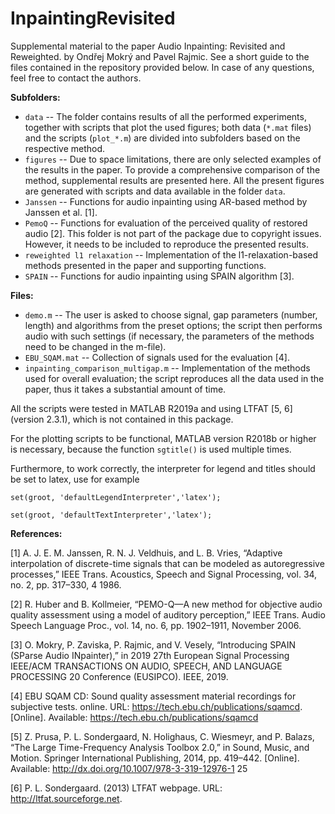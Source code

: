# InpaintingRevisited
Supplemental material to the paper Audio Inpainting: Revisited and Reweighted.
by Ondřej Mokrý and Pavel Rajmic. See a short guide to the files contained
in the repository provided below. In case of any questions, feel free to
contact the authors.

**Subfolders:**
  * `data` -- The folder contains results of all the performed experiments,
              together with scripts that plot the used figures; both data
              (`*.mat` files) and the scripts (`plot_*.m`) are divided into
              subfolders based on the respective method.
  * `figures` -- Due to space limitations, there are only selected examples
              of the results in the paper. To provide a comprehensive
              comparison of the method, supplemental results are presented here.
              All the present figures are generated with scripts and data
              available in the folder `data`. 
  * `Janssen` -- Functions for audio inpainting using AR-based method by
              Janssen et al. [1].
  * `PemoQ` -- Functions for evaluation of the perceived quality of restored
              audio [2]. This folder is not part of the package due to copyright
              issues. However, it needs to be included to reproduce the presented
              results.
  * `reweighted l1 relaxation` -- Implementation of the l1-relaxation-based
              methods presented in the paper and supporting functions.
  * `SPAIN` -- Functions for audio inpainting using SPAIN algorithm [3].

**Files:**
  * `demo.m` -- The user is asked to choose signal, gap parameters (number,
              length) and algorithms from the preset options; the script
              then performs audio with such settings (if necessary, the
              parameters of the methods need to be changed in the m-file).
  * `EBU_SQAM.mat` -- Collection of signals used for the evaluation [4].
  * `inpainting_comparison_multigap.m` -- Implementation of the methods used
              for overall evaluation; the script reproduces all the data
              used in the paper, thus it takes a substantial amount of time.

All the scripts were tested in MATLAB R2019a and using LTFAT [5, 6]
(version 2.3.1), which is not contained in this package.

For the plotting scripts to be functional, MATLAB version R2018b or higher
is necessary, because the function `sgtitle()` is used multiple times.

Furthermore, to work correctly, the interpreter for legend and titles
should be set to latex, use for example

  `set(groot, 'defaultLegendInterpreter','latex');`
  
  `set(groot, 'defaultTextInterpreter','latex');`

**References:**

[1] A. J. E. M. Janssen, R. N. J. Veldhuis, and L. B. Vries, “Adaptive
    interpolation of discrete-time signals that can be modeled as
    autoregressive processes,” IEEE Trans. Acoustics, Speech and Signal
    Processing, vol. 34, no. 2, pp. 317–330, 4 1986.

[2] R. Huber and B. Kollmeier, “PEMO-Q—A new method for objective
    audio quality assessment using a model of auditory perception,” IEEE
    Trans. Audio Speech Language Proc., vol. 14, no. 6, pp. 1902–1911,
    November 2006.

[3] O. Mokry, P. Zaviska, P. Rajmic, and V. Vesely, “Introducing SPAIN
    (SParse Audio INpainter),” in 2019 27th European Signal Processing
    IEEE/ACM TRANSACTIONS ON AUDIO, SPEECH, AND LANGUAGE PROCESSING 20
    Conference (EUSIPCO). IEEE, 2019.

[4] EBU SQAM CD: Sound quality assessment material recordings for
    subjective tests. online. URL: https://tech.ebu.ch/publications/sqamcd.
    [Online]. Available: https://tech.ebu.ch/publications/sqamcd

[5] Z. Prusa, P. L. Sondergaard, N. Holighaus, C. Wiesmeyr, and P. Balazs,
    “The Large Time-Frequency Analysis Toolbox 2.0,” in Sound, Music, and
    Motion. Springer International Publishing, 2014, pp. 419–442.
    [Online]. Available: http://dx.doi.org/10.1007/978-3-319-12976-1 25

[6] P. L. Sondergaard. (2013) LTFAT webpage. URL:
    http://ltfat.sourceforge.net.
